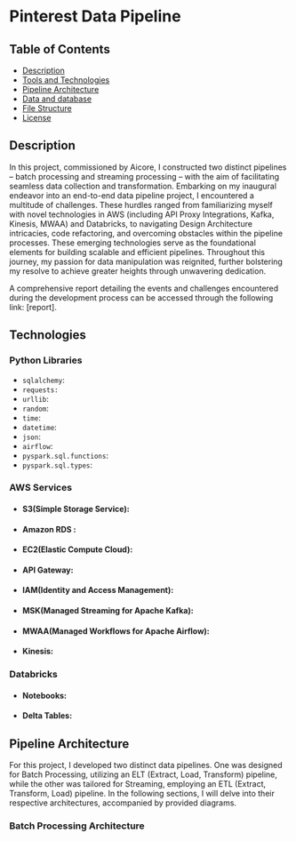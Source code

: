 # Pinterest Data Pipeline

## Table of Contents

- [Description](#description)
- [Tools and Technologies](#tools-and-technologies)
- [Pipeline Architecture](#pipeline-architecture)
- [Data and database](#data-and-database)
- [File Structure](#file-structure)
- [License](#license)


## Description
In this project, commissioned by Aicore, I constructed two distinct pipelines – batch processing and streaming processing – with the aim of facilitating seamless data collection and transformation. Embarking on my inaugural endeavor into an end-to-end data pipeline project, I encountered a multitude of challenges. These hurdles ranged from familiarizing myself with novel technologies in AWS (including API Proxy Integrations, Kafka, Kinesis, MWAA) and Databricks, to navigating Design Architecture intricacies, code refactoring, and overcoming obstacles within the pipeline processes. These emerging technologies serve as the foundational elements for building scalable and efficient pipelines. Throughout this journey, my passion for data manipulation was reignited, further bolstering my resolve to achieve greater heights through unwavering dedication. 

A comprehensive report detailing the events and challenges encountered during the development process can be accessed through the following link: [report].

## Technologies
### Python Libraries
- `sqlalchemy`:
- `requests:`
- `urllib`:
- `random`:
- `time`:
- `datetime`:
- `json`:
- `airflow`:
- `pyspark.sql.functions`:
- `pyspark.sql.types`:

### AWS Services
- #### S3(Simple Storage Service):
- #### Amazon RDS :
- #### EC2(Elastic Compute Cloud):
- #### API Gateway:
- #### IAM(Identity and Access Management):
- #### MSK(Managed Streaming for Apache Kafka):
- #### MWAA(Managed Workflows for Apache Airflow):
- #### Kinesis:

### Databricks
 - #### Notebooks:
 - #### Delta Tables:

 ## Pipeline Architecture
 For this project, I developed two distinct data pipelines. One was designed for Batch Processing, utilizing an ELT (Extract, Load, Transform) pipeline, while the other was tailored for Streaming, employing an ETL (Extract, Transform, Load) pipeline. In the following sections, I will delve into their respective architectures, accompanied by provided diagrams.

 ### Batch Processing Architecture






















